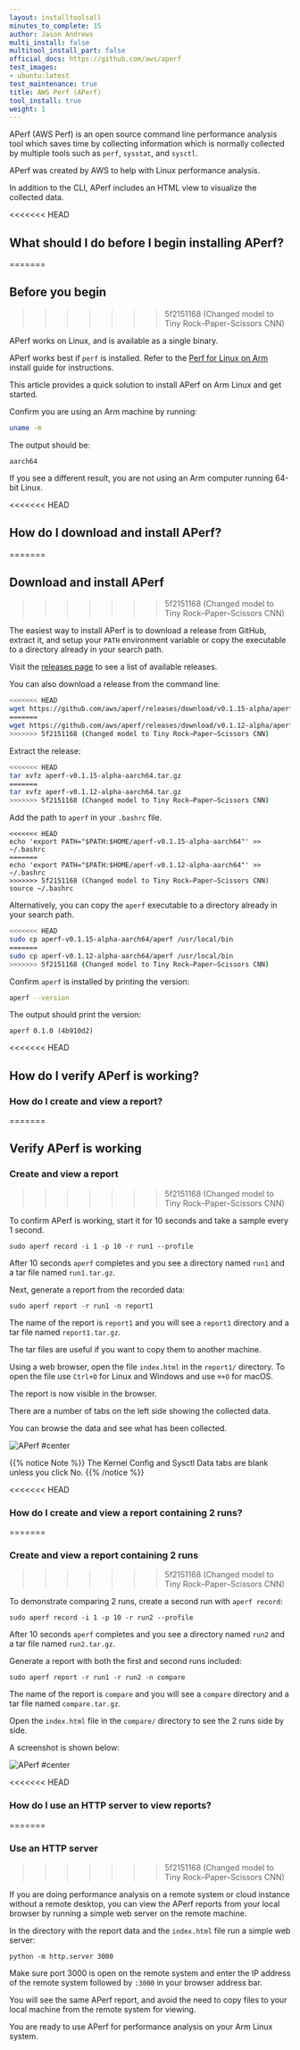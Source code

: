```yaml
---
layout: installtoolsall
minutes_to_complete: 15
author: Jason Andrews
multi_install: false
multitool_install_part: false
official_docs: https://github.com/aws/aperf
test_images:
- ubuntu:latest
test_maintenance: true
title: AWS Perf (APerf)
tool_install: true
weight: 1
---
```


APerf (AWS Perf) is an open source command line performance analysis tool which saves time by collecting information which is normally collected by multiple tools such as `perf`, `sysstat`, and `sysctl`.

APerf was created by AWS to help with Linux performance analysis.

In addition to the CLI, APerf includes an HTML view to visualize the collected data.

<<<<<<< HEAD
## What should I do before I begin installing APerf?
=======
## Before you begin
>>>>>>> 5f2151168 (Changed model to Tiny Rock–Paper–Scissors CNN)

APerf works on Linux, and is available as a single binary.

APerf works best if `perf` is installed. Refer to the [Perf for Linux on Arm](/install-guides/perf) install guide for instructions.

This article provides a quick solution to install APerf on Arm Linux and get started.

Confirm you are using an Arm machine by running:

```bash
uname -m
```

The output should be:

```output
aarch64
```

If you see a different result, you are not using an Arm computer running 64-bit Linux.

<<<<<<< HEAD
## How do I download and install APerf?
=======
## Download and install APerf
>>>>>>> 5f2151168 (Changed model to Tiny Rock–Paper–Scissors CNN)

The easiest way to install APerf is to download a release from GitHub, extract it, and setup your `PATH` environment variable or copy the executable to a directory already in your search path.

Visit the [releases page](https://github.com/aws/aperf/releases/) to see a list of available releases.

You can also download a release from the command line:

```bash { target="ubuntu:latest" }
<<<<<<< HEAD
wget https://github.com/aws/aperf/releases/download/v0.1.15-alpha/aperf-v0.1.15-alpha-aarch64.tar.gz
=======
wget https://github.com/aws/aperf/releases/download/v0.1.12-alpha/aperf-v0.1.12-alpha-aarch64.tar.gz
>>>>>>> 5f2151168 (Changed model to Tiny Rock–Paper–Scissors CNN)
```

Extract the release:

```bash { target="ubuntu:latest" }
<<<<<<< HEAD
tar xvfz aperf-v0.1.15-alpha-aarch64.tar.gz
=======
tar xvfz aperf-v0.1.12-alpha-aarch64.tar.gz
>>>>>>> 5f2151168 (Changed model to Tiny Rock–Paper–Scissors CNN)
```

Add the path to `aperf` in your `.bashrc` file.

```console
<<<<<<< HEAD
echo 'export PATH="$PATH:$HOME/aperf-v0.1.15-alpha-aarch64"' >> ~/.bashrc
=======
echo 'export PATH="$PATH:$HOME/aperf-v0.1.12-alpha-aarch64"' >> ~/.bashrc
>>>>>>> 5f2151168 (Changed model to Tiny Rock–Paper–Scissors CNN)
source ~/.bashrc
```

Alternatively, you can copy the `aperf` executable to a directory already in your search path.

```bash { target="ubuntu:latest" }
<<<<<<< HEAD
sudo cp aperf-v0.1.15-alpha-aarch64/aperf /usr/local/bin
=======
sudo cp aperf-v0.1.12-alpha-aarch64/aperf /usr/local/bin
>>>>>>> 5f2151168 (Changed model to Tiny Rock–Paper–Scissors CNN)
```

Confirm `aperf` is installed by printing the version:

```bash { target="ubuntu:latest" }
aperf --version
```

The output should print the version:

```output
aperf 0.1.0 (4b910d2)
```

<<<<<<< HEAD
## How do I verify APerf is working?

### How do I create and view a report?
=======
## Verify APerf is working

### Create and view a report
>>>>>>> 5f2151168 (Changed model to Tiny Rock–Paper–Scissors CNN)

To confirm APerf is working, start it for 10 seconds and take a sample every 1 second.

```console
sudo aperf record -i 1 -p 10 -r run1 --profile
```

After 10 seconds `aperf` completes and you see a directory named `run1` and a tar file named `run1.tar.gz`.

Next, generate a report from the recorded data:

```console
sudo aperf report -r run1 -n report1
```

The name of the report is `report1` and you will see a `report1` directory and a tar file named `report1.tar.gz`.

The tar files are useful if you want to copy them to another machine.

Using a web browser, open the file `index.html` in the `report1/` directory. To open the file use `Ctrl+O` for Linux and Windows and use `⌘+O` for macOS.

The report is now visible in the browser.

There are a number of tabs on the left side showing the collected data.

You can browse the data and see what has been collected.

![APerf #center](/install-guides/_images/aperf0.png)

{{% notice Note %}}
The Kernel Config and Sysctl Data tabs are blank unless you click No.
{{% /notice %}}

<<<<<<< HEAD
### How do I create and view a report containing 2 runs?
=======
### Create and view a report containing 2 runs
>>>>>>> 5f2151168 (Changed model to Tiny Rock–Paper–Scissors CNN)

To demonstrate comparing 2 runs, create a second run with `aperf record`:

```console
sudo aperf record -i 1 -p 10 -r run2 --profile
```

After 10 seconds `aperf` completes and you see a directory named `run2` and a tar file named `run2.tar.gz`.

Generate a report with both the first and second runs included:

```console
sudo aperf report -r run1 -r run2 -n compare
```

The name of the report is `compare` and you will see a `compare` directory and a tar file named `compare.tar.gz`.

Open the `index.html` file in the `compare/` directory to see the 2 runs side by side.

A screenshot is shown below:

![APerf #center](/install-guides/_images/aperf.png)

<<<<<<< HEAD
### How do I use an HTTP server to view reports?
=======
### Use an HTTP server
>>>>>>> 5f2151168 (Changed model to Tiny Rock–Paper–Scissors CNN)

If you are doing performance analysis on a remote system or cloud instance without a remote desktop, you can view the APerf reports from your local browser by running a simple web server on the remote machine.

In the directory with the report data and the `index.html` file run a simple web server:

```console
python -m http.server 3000
```

Make sure port 3000 is open on the remote system and enter the IP address of the remote system followed by `:3000` in your browser address bar.

You will see the same APerf report, and avoid the need to copy files to your local machine from the remote system for viewing.

You are ready to use APerf for performance analysis on your Arm Linux system.
